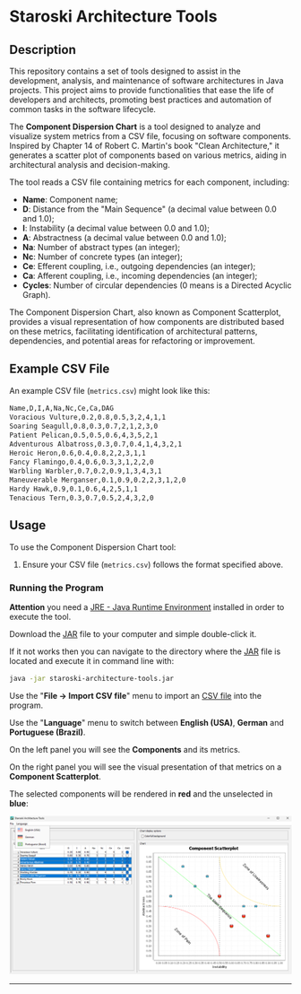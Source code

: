 # Staroski Architecture Tools

## Description

This repository contains a set of tools designed to assist in the development, analysis, and maintenance of software architectures in Java projects. This project aims to provide functionalities that ease the life of developers and architects, promoting best practices and automation of common tasks in the software lifecycle.

The **Component Dispersion Chart** is a tool designed to analyze and visualize system metrics from a CSV file, focusing on software components. Inspired by Chapter 14 of Robert C. Martin's book "Clean Architecture," it generates a scatter plot of components based on various metrics, aiding in architectural analysis and decision-making.

The tool reads a CSV file containing metrics for each component, including:

- **Name**: Component name;
- **D**: Distance from the "Main Sequence" (a decimal value between 0.0 and 1.0);
- **I**: Instability (a decimal value between 0.0 and 1.0);
- **A**: Abstractness (a decimal value between 0.0 and 1.0);
- **Na**: Number of abstract types (an integer);
- **Nc**: Number of concrete types (an integer);
- **Ce**: Efferent coupling, i.e., outgoing dependencies (an integer);
- **Ca**: Afferent coupling, i.e., incoming dependencies (an integer);
- **Cycles**: Number of circular dependencies (0 means is a Directed Acyclic Graph).

The Component Dispersion Chart, also known as Component Scatterplot, provides a visual representation of how components are distributed based on these metrics, facilitating identification of architectural patterns, dependencies, and potential areas for refactoring or improvement.

## Example CSV File

An example CSV file (`metrics.csv`) might look like this:

```
Name,D,I,A,Na,Nc,Ce,Ca,DAG
Voracious Vulture,0.2,0.8,0.5,3,2,4,1,1
Soaring Seagull,0.8,0.3,0.7,2,1,2,3,0
Patient Pelican,0.5,0.5,0.6,4,3,5,2,1
Adventurous Albatross,0.3,0.7,0.4,1,4,3,2,1
Heroic Heron,0.6,0.4,0.8,2,2,3,1,1
Fancy Flamingo,0.4,0.6,0.3,3,1,2,2,0
Warbling Warbler,0.7,0.2,0.9,1,3,4,3,1
Maneuverable Merganser,0.1,0.9,0.2,2,3,1,2,0
Hardy Hawk,0.9,0.1,0.6,4,2,5,1,1
Tenacious Tern,0.3,0.7,0.5,2,4,3,2,0
```

## Usage

To use the Component Dispersion Chart tool:

1. Ensure your CSV file (`metrics.csv`) follows the format specified above.

### Running the Program

**Attention** you need a [JRE - Java Runtime Environment](https://adoptium.net/temurin/releases/?package=jre&version=20) installed in order to execute the tool.

Download the [JAR](dist/staroski-architecture-tools.jar) file to your computer and simple double-click it.

If it not works then you can navigate to the directory where the [JAR](dist/staroski-architecture-tools.jar) file is located and execute it in command line with:

```bash
java -jar staroski-architecture-tools.jar
```

Use the "**File -> Import CSV file**" menu to import an [CSV file](metrics.csv) into the program.

Use the "**Language**" menu to switch between **English (USA)**, **German** and **Portuguese (Brazil)**.

On the left panel you will see the **Components** and its metrics.

On the right panel you will see the visual presentation of that metrics on a **Component Scatterplot**.

The selected components will be rendered in **red** and the unselected in **blue**: 

![Example of Component Dispersion Chart](example.png)

---
